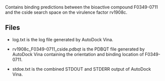 Contains binding predictions between the bioactive compound F0349-0711 and the cside search space on the virulence factor rv1908c.

## Files

- log.txt is the log file generated by AutoDock Vina.

- rv1908c_F0349-0711_cside.pdbqt is the PDBQT file generated by AutoDock Vina containing the orientation and binding location of F0349-0711.

- stdoe.txt is the combined STDOUT and STDERR output of AutoDock Vina.

